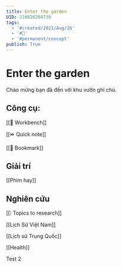 ```yaml
---
title: Enter the garden
UID: 210826204735
tags:
  - '#created/2021/Aug/26'
  - '#🏡'
  - '#permanent/concept'
publish: True
---
```

# Enter the garden

Chào mừng bạn đã đến với khu vườn ghi chú.

## Công cụ:
[[📌 Workbench]]

[[⏩ Quick note]]

[[📑 Bookmark]]

## Giải trí
[[Phim hay]]

## Nghiên cứu
[[❕ Topics to research]]

[[Lịch Sử Việt Nam]]

[[Lịch sử Trung Quốc]]

[[Health]]

Test 2
